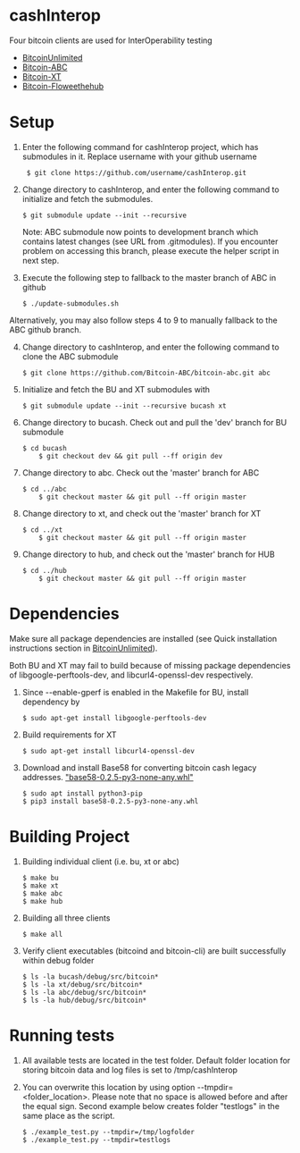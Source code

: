 # cashInterop
Four bitcoin clients are used for InterOperability testing

* [BitcoinUnlimited](https://github.com/BitcoinUnlimited/BitcoinUnlimited)
* [Bitcoin-ABC](https://github.com/Bitcoin-ABC/bitcoin-abc)
* [Bitcoin-XT](https://github.com/bitcoinxt/bitcoinxt)
* [Bitcoin-Floweethehub](https://github.com/floweethehub/hub)


Setup
===========

1. Enter the following command for cashInterop project, which has submodules in it. Replace username with your github username

    ```
     $ git clone https://github.com/username/cashInterop.git
    ```

2. Change directory to cashInterop, and enter the following command to initialize and fetch the submodules.

	```
	$ git submodule update --init --recursive
	```

    Note: ABC submodule now points to development branch which contains latest changes (see URL from .gitmodules).
          If you encounter problem on accessing this branch, please execute the helper script in next step.

3. Execute the following step to fallback to the master branch of ABC in github

	```
	$ ./update-submodules.sh
	```

Alternatively, you may also follow steps 4 to 9 to manually fallback to the ABC github branch.

4. Change directory to cashInterop, and enter the following command to clone the ABC submodule

	```
	$ git clone https://github.com/Bitcoin-ABC/bitcoin-abc.git abc
	```

5. Initialize and fetch the BU and XT submodules with

	```
	$ git submodule update --init --recursive bucash xt
	```

6. Change directory to bucash. Check out and pull the 'dev' branch for BU submodule

	```
	$ cd bucash
        $ git checkout dev && git pull --ff origin dev
	```

7. Change directory to abc. Check out the 'master' branch for ABC

	```
	$ cd ../abc
        $ git checkout master && git pull --ff origin master
	```

8. Change directory to xt, and check out the 'master' branch for XT

	```
	$ cd ../xt
        $ git checkout master && git pull --ff origin master
	```

9. Change directory to hub, and check out the 'master' branch for HUB 

	```
	$ cd ../hub
        $ git checkout master && git pull --ff origin master
	```
Dependencies
=====================
Make sure all package dependencies are installed (see Quick installation instructions section in [BitcoinUnlimited](https://github.com/BitcoinUnlimited/BitcoinUnlimited)). 

Both BU and XT may fail to build because of missing package dependencies of libgoogle-perftools-dev, and libcurl4-openssl-dev respectively. 

1. Since --enable-gperf is enabled in the Makefile for BU, install dependency by

	```
	$ sudo apt-get install libgoogle-perftools-dev
	```

2. Build requirements for XT

	```
	$ sudo apt-get install libcurl4-openssl-dev
	```
3. Download and install Base58 for converting bitcoin cash legacy addresses. ["base58-0.2.5-py3-none-any.whl"](https://pypi.python.org/pypi/base58)

	```
	$ sudo apt install python3-pip
	$ pip3 install base58-0.2.5-py3-none-any.whl
	```
Building Project
=====================
1. Building individual client (i.e. bu, xt or abc) 

	```
	$ make bu 
	$ make xt 
	$ make abc
	$ make hub 
	```

2. Building all three clients 

	```
	$ make all
	```

3. Verify client executables (bitcoind and bitcoin-cli) are built successfully within debug folder

	```
	$ ls -la bucash/debug/src/bitcoin* 
	$ ls -la xt/debug/src/bitcoin* 
	$ ls -la abc/debug/src/bitcoin* 
	$ ls -la hub/debug/src/bitcoin* 
	```

Running tests
=================
1. All available tests are located in the test folder. 
Default folder location for storing bitcoin data and log files is set to /tmp/cashInterop

2. You can overwrite this location by using option --tmpdir=<folder_location>. Please note that no
space is allowed before and after the equal sign. 
Second example below creates folder "testlogs" in the same place as the script.

	```
	$ ./example_test.py --tmpdir=/tmp/logfolder
	$ ./example_test.py --tmpdir=testlogs
	```
